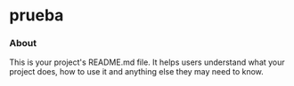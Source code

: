 prueba
======

### About

This is your project's README.md file. It helps users understand what your
project does, how to use it and anything else they may need to know.
